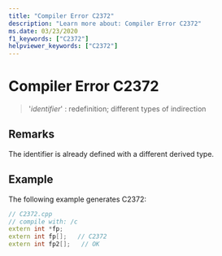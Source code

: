 ```yaml
---
title: "Compiler Error C2372"
description: "Learn more about: Compiler Error C2372"
ms.date: 03/23/2020
f1_keywords: ["C2372"]
helpviewer_keywords: ["C2372"]
---
```

# Compiler Error C2372

> '*identifier*' : redefinition; different types of indirection

## Remarks

The identifier is already defined with a different derived type.

## Example

The following example generates C2372:

```cpp
// C2372.cpp
// compile with: /c
extern int *fp;
extern int fp[];   // C2372
extern int fp2[];   // OK
```
